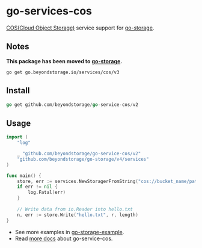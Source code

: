 # go-services-cos

[COS(Cloud Object Storage)](https://cloud.tencent.com/product/cos) service support for [go-storage](https://github.com/beyondstorage/go-storage).

## Notes

**This package has been moved to [go-storage](https://github.com/beyondstorage/go-storage/tree/master/services/cos).**

```shell
go get go.beyondstorage.io/services/cos/v3
```

## Install

```go
go get github.com/beyondstorage/go-service-cos/v2
```

## Usage

```go
import (
	"log"

	_ "github.com/beyondstorage/go-service-cos/v2"
	"github.com/beyondstorage/go-storage/v4/services"
)

func main() {
	store, err := services.NewStoragerFromString("cos://bucket_name/path/to/workdir?credential=hmac:<account_name>:<account_key>")
	if err != nil {
		log.Fatal(err)
	}
	
	// Write data from io.Reader into hello.txt
	n, err := store.Write("hello.txt", r, length)
}
```

- See more examples in [go-storage-example](https://github.com/beyondstorage/go-storage-example).
- Read [more docs](https://beyondstorage.io/docs/go-storage/services/cos) about go-service-cos.
